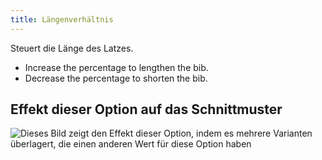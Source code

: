 ```yaml
---
title: Längenverhältnis
---
```


Steuert die Länge des Latzes.

- Increase the percentage to lengthen the bib.
- Decrease the percentage to shorten the bib.

## Effekt dieser Option auf das Schnittmuster

![Dieses Bild zeigt den Effekt dieser Option, indem es mehrere Varianten überlagert, die einen anderen Wert für diese Option haben](bob_lengthratio_sample.svg "Effekt dieser Option auf das Schnittmuster")
